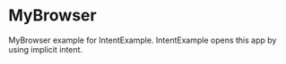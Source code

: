 # MyBrowser
MyBrowser example for IntentExample. IntentExample opens this app by using implicit intent.
